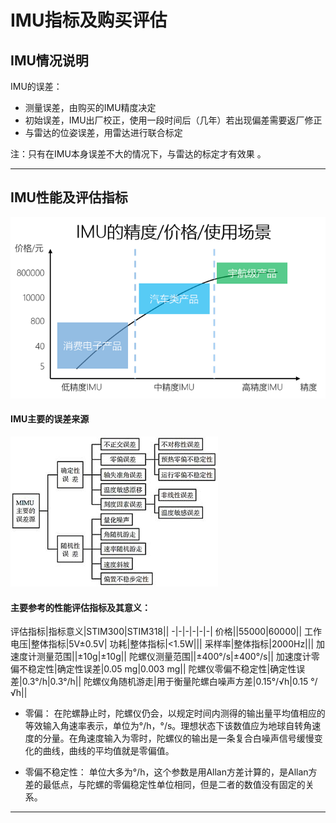 
# IMU指标及购买评估

## IMU情况说明

IMU的误差：
- 测量误差，由购买的IMU精度决定
- 初始误差，IMU出厂校正，使用一段时间后（几年）若出现偏差需要返厂修正
- 与雷达的位姿误差，用雷达进行联合标定

注：只有在IMU本身误差不大的情况下，与雷达的标定才有效果 。



---

## IMU性能及评估指标

![](imu.png)


#### IMU主要的误差来源

![](imu误差.jpg)



#### 主要参考的性能评估指标及其意义：

评估指标|指标意义|STIM300|STIM318||
-|-|-|-|-|-|
价格||55000|60000||
工作电压|整体指标|5V±0.5V|
功耗|整体指标|<1.5W|||
采样率|整体指标|2000Hz|||
加速度计测量范围||±10g|±10g||
陀螺仪测量范围||±400°/s|±400°/s||
加速度计零偏不稳定性|确定性误差|0.05 mg|0.003 mg||
陀螺仪零偏不稳定性|确定性误差|0.3°/h|0.3°/h||
陀螺仪角随机游走|用于衡量陀螺白噪声方差|0.15°/√h|0.15 °/√h||

- 零偏：
在陀螺静止时，陀螺仪仍会，以规定时间内测得的输出量平均值相应的等效输入角速率表示，单位为°/h，°/s。理想状态下该数值应为地球自转角速度的分量。在角速度输入为零时，陀螺仪的输出是一条复合白噪声信号缓慢变化的曲线，曲线的平均值就是零偏值。

- 零偏不稳定性：
单位大多为°/h，这个参数是用Allan方差计算的，是Allan方差的最低点，与陀螺的零偏稳定性单位相同，但是二者的数值没有固定的关系。

---

